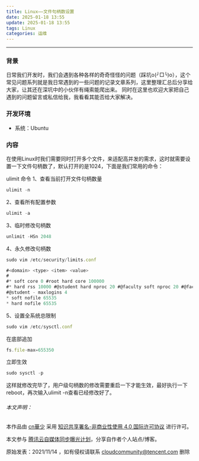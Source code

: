```yaml
---
title: Linux——文件句柄数设置
date: 2025-01-18 13:55
update: 2025-01-18 13:55
tags: Linux
categories: 运维
---
```



---
### 背景

日常我们开发时，我们会遇到各种各样的奇奇怪怪的问题（踩坑o(╯□╰)o），这个常见问题系列就是我日常遇到的一些问题的记录文章系列，这里整理汇总后分享给大家，让其还在深坑中的小伙伴有绳索能爬出来。 同时在这里也欢迎大家把自己遇到的问题留言或私信给我，我看看其能否给大家解决。

### 开发环境

-   系统：Ubuntu

### 内容

在使用Linux时我们需要同时打开多个文件，来适配高并发的需求，这时就需要设置一下文件句柄数了，默认打开的是1024，下面是我们常用的命令：

ulimit 命令 1、查看当前打开文件句柄数量

```javascript
ulimit -n
```
2、查看所有配置参数

```javascript
ulimit -a 
```
3、临时修改句柄数

```javascript
unlimit -HSn 2048
```
4、永久修改句柄数

```javascript
sudo vim /etc/security/limits.conf
```

```javascript
#<domain> <type> <item> <value> 
# 
#* soft core 0 #root hard core 100000 
#* hard rss 10000 #@student hard nproc 20 #@faculty soft nproc 20 #@faculty hard nproc 50 #ftp hard nproc 0 #ftp - chroot /ftp 
#@student - maxlogins 4 
* soft nofile 65535 
* hard nofile 65535
```

5、设置全系统总限制

```javascript
sudo vim /etc/sysctl.conf
```

在底部追加
```javascript
fs.file-max=655350
```
立即生效
```javascript
sudo sysctl -p
```
这样就修改完毕了，用户级句柄数的修改需要重启一下才能生效，最好执行一下reboot，再次输入ulimit -n查看已经修改好了。

###### 本文声明：

本作品由 [cn華少](https://cloud.tencent.com/developer/tools/blog-entry?target=https%3A%2F%2Flinks.jianshu.com%2Fgo%3Fto%3Dwww.cnhuashao.com&source=article&objectId=1905523) 采用 [知识共享署名-非商业性使用 4.0 国际许可协议](https://cloud.tencent.com/developer/tools/blog-entry?target=https%3A%2F%2Flinks.jianshu.com%2Fgo%3Fto%3Dhttp%253A%252F%252Fcreativecommons.org%252Flicenses%252Fby-nc%252F4.0%252F&source=article&objectId=1905523) 进行许可。

本文参与 [腾讯云自媒体同步曝光计划](https://cloud.tencent.com/developer/support-plan)，分享自作者个人站点/博客。

原始发表：2021/11/14 ，如有侵权请联系 [cloudcommunity@tencent.com](mailto:cloudcommunity@tencent.com) 删除
